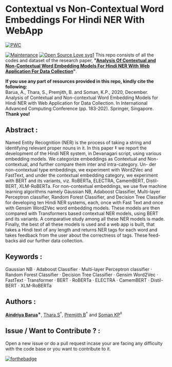 # Contextual vs Non-Contextual Word Embeddings For Hindi NER With WebApp
[![PWC](https://img.shields.io/endpoint.svg?url=https://paperswithcode.com/badge/analysis-of-contextual-and-non-contextual/named-entity-recognition-on-iecsil-fire-2018)](https://paperswithcode.com/sota/named-entity-recognition-on-iecsil-fire-2018?p=analysis-of-contextual-and-non-contextual)  
 
[![Maintenance](https://img.shields.io/badge/Maintained%3F-yes-green.svg)]() [![Open Source Love svg1](https://badges.frapsoft.com/os/v1/open-source.svg?v=103)]() 
This repo consists of all the codes and dataset of the research paper, **"[Analysis Of Contextual and Non-Contextual
Word Embedding Models For Hindi NER With
Web Application For Data Collection](https://www.researchgate.net/publication/349190662_Analysis_of_Contextual_and_Non-contextual_Word_Embedding_Models_for_Hindi_NER_with_Web_Application_for_Data_Collection)"**.

**If you use any part of resources provided in this repo, kindly cite the following:**  
Barua, A., Thara, S., Premjith, B. and Soman, K.P., 2020, December. Analysis of Contextual and Non-contextual Word Embedding Models for Hindi NER with Web Application for Data Collection. In International Advanced Computing Conference (pp. 183-202). Springer, Singapore.  
**Thank you!**



## Abstract :
Named Entity Recognition (NER) is the process of taking a string and identifying relevant proper nouns in it. In this paper ‡ we report the development of the Hindi NER system, in Devanagari script, using various embedding models. We categorize embeddings as Contextual and Non-contextual, and further compare them inter and intra-category. Un-
der non-contextual type embeddings, we experiment with Word2Vec and FastText, and under the contextual embedding category, we experiment with BERT and its variants, viz. RoBERTa, ELECTRA, CamemBERT, Distil-BERT, XLM-RoBERTa. For non-contextual embeddings, we use five machine learning algorithms namely Gaussian NB, Adaboost Classifier, Multi-layer Perceptron classifier, Random Forest Classifier, and Decision Tree Classifier for developing ten Hindi NER systems, each,
once with Fast Text and once with Gensim Word2Vec word embedding models. These models are then compared with Transformers based contextual NER models, using BERT and its variants. A comparative study among all these NER models is made. Finally, the best of all these models is used and a web app is built, that takes a Hindi text of any length and
returns NER tags for each word and takes feedback from the user about the correctness of tags. These feed-backs aid our further data collection. 

## Keywords : 
Gaussian NB · Adaboost Classifier · Multi-layer Perceptron classifier · Random Forest Classifier · Decision Tree Classifier · Gensim Word2Vec · FastText · Transformer · BERT · RoBERTa · ELECTRA · CamemBERT · Distil-BERT · XLM-RoBERTa 

## Authors :
**[Aindriya Barua]()**<sup>∗</sup>, [Thara.S]()<sup>†</sup>, [Premjith B]()<sup>†</sup> and [Soman KP]()<sup>‡</sup> 
<!---
**<sup>∗</sup>Department of Computer Science Engineering, Amrita Vishwa Vidyapeetham, India.** <br/> 
<sup>†</sup>Center for Computational Engineering and Networking (CEN), Amrita School of Engineering, Coimbatore.<br/> 
<sup>‡</sup>Center for Cyber Security Systems and Networks, Amrita School of Engineering, Amritapuri Amrita Vishwa Vidyapeetham, India.

## How to run the code?
### For **Classical Machine Learning**
* Run `all.py` [[Link]](https://github.com/rahulvigneswaran/Intrusion-Detection-Systems/blob/master/all.py)
### For **Deep Neural Network (100 iterations)** 
* Run `dnn1.py` for 1-hidden layer network and run `dnn1acc.py` for finding it's accuracy. [[Link]](https://github.com/rahulvigneswaran/Intrusion-Detection-Systems/tree/master/dnn)
* Run `dnn2.py` for 2-hidden layer network and run `dnn2acc.py` for finding it's accuracy. [[Link]](https://github.com/rahulvigneswaran/Intrusion-Detection-Systems/tree/master/dnn)
* Run `dnn3.py` for 3-hidden layer network and run `dnn3acc.py` for finding it's accuracy. [[Link]](https://github.com/rahulvigneswaran/Intrusion-Detection-Systems/tree/master/dnn)
* Run `dnn4.py` for 4-hidden layer network and run `dnn4acc.py` for finding it's accuracy. [[Link]](https://github.com/rahulvigneswaran/Intrusion-Detection-Systems/tree/master/dnn)
* Run `dnn5.py` for 5-hidden layer network and run `dnn5acc.py` for finding it's accuracy. [[Link]](https://github.com/rahulvigneswaran/Intrusion-Detection-Systems/tree/master/dnn)

### For **Deep Neural Network (1000 iterations)** 
* Run `dnn1.py` for 1-hidden layer network and run `dnn1acc.py` for finding it's accuracy. [[Link]](https://github.com/rahulvigneswaran/Intrusion-Detection-Systems/tree/master/dnn1000)
* Run `dnn2.py` for 2-hidden layer network and run `dnn2acc.py` for finding it's accuracy. [[Link]](https://github.com/rahulvigneswaran/Intrusion-Detection-Systems/tree/master/dnn1000)
* Run `dnn3.py` for 3-hidden layer network and run `dnn3acc.py` for finding it's accuracy. [[Link]](https://github.com/rahulvigneswaran/Intrusion-Detection-Systems/tree/master/dnn1000)
* Run `dnn4.py` for 4-hidden layer network and run `dnn4acc.py` for finding it's accuracy. [[Link]](https://github.com/rahulvigneswaran/Intrusion-Detection-Systems/tree/master/dnn1000)
* Run `dnn5.py` for 5-hidden layer network and run `dnn5acc.py` for finding it's accuracy. [[Link]](https://github.com/rahulvigneswaran/Intrusion-Detection-Systems/tree/master/dnn1000)



## Recommended Citation :
If you use this repository in your research, cite this paper - "[Evaluating Shallow and Deep Neural Networks for Network Intrusion Detection Systems in Cyber Security](https://ieeexplore.ieee.org/document/8494096)".
```bib
{
  @InProceedings{Rahul2018,
  author       = {Rahul-Vigneswaran, K and Vinayakumar, R and Soman, KP and Poornachandran, Prabaharan},
  title        = {Evaluating Shallow and Deep Neural Networks for Network Intrusion Detection Systems in Cyber Security},
  booktitle    = {2018 9th International Conference on Computing, Communication and Networking Technologies (ICCCNT)},
  year         = {2018},
  pages        = {1--6},
  organization = {IEEE},
  abstract     = {Intrusion detection system (IDS) has become an essential layer in all the latest ICT system due to an urge towards cyber safety in the day-to-day world. Reasons including uncertainty in ﬁnding the types of attacks and increased the complexity of advanced cyber attacks, IDS calls for the need of integration of Deep Neural Networks (DNNs). In this paper, DNNs have been utilized to predict the attacks on Network Intrusion Detection System (N-IDS). A DNN with 0.1 rate of learning is applied and is run for 1000 number of epochs and KDDCup-’99’ dataset has been used for training and benchmarking the network. For comparison purposes, the training is done on the same dataset with several other classical machine learning algorithms and DNN of layers ranging from 1 to 5. The results were compared and concluded that a DNN of 3 layers has superior performance over all the other classical machine learning algorithms.},
  doi          = {https://doi.org/10.1109/ICCCNT.2018.8494096},
  keywords     = {Intrusion detection, deep neural networks, machine learning, deep learning},
  url          = {https://github.com/rahulvigneswaran/Intrusion-Detection-Systems},
}
```
-->
## Issue / Want to Contribute ? :
Open a new issue or do a pull request incase your are facing any difficulty with the code base or you want to contribute to it.

[![forthebadge](https://forthebadge.com/images/badges/built-with-love.svg)]()
